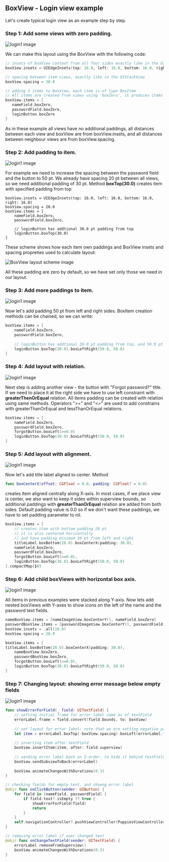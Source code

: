 
## BoxView - Login view example

Let's create typical login view as an example step by step.

###  Step 1: Add some views with zero padding.

![login1 image](https://github.com/vladimir-d/BoxView/blob/master/Docs/Images/login1.png?raw=true)

We can make this layout using the BoxView with the following code:

```swift
// insets of boxView content from all four sides exactly like in the UIStackView
boxView.insets = UIEdgeInsets(top: 16.0, left: 16.0, bottom: 16.0, right: 16.0)

// spacing between item views, exactly like in the UIStackView
boxView.spacing = 20.0

// adding 3 items to BoxView, each item is of type BoxItem
// All items are created from views using 'boxZero', it produces items with zero paddings 
boxView.items = [
   nameField.boxZero,
   passwordField.boxZero,
   loginButton.boxZero
]
```
As in these example all views have no additional paddings, all distances between each view and boxView are from boxView.insets, and all distances between neighbour views are from boxView.spacing.


###  Step 2: Add padding to item.

![login1 image](https://github.com/vladimir-d/BoxView/blob/master/Docs/Images/login2.png?raw=true)

For example we need to increase the spacing between the password field and the button to 50 pt.
We already have spacing 20 pt between all views, so we need additional padding of 30 pt.
Method **boxTop(30.0)** creates item with specified padding from top
```
boxView.insets = UIEdgeInsets(top: 16.0, left: 16.0, bottom: 16.0, right: 16.0)
boxView.spacing = 20.0
boxView.items = [
    nameField.boxZero,
    passwordField.boxZero,
    
    // loginButton has addtional 30.0 pt padding from top
    loginButton.boxTop(30.0)
]
```

These scheme shows how each item own paddings and BoxView insets and spacing propreties used to calculate layout: 

![BoxView layout scheme image](https://github.com/vladimir-d/BoxView/blob/master/Docs/Images/boxLayout.png?raw=true)

All these padding are zero by default, so we have set only those we need in our layout.

###  Step 3: Add more paddings to item.
![login1 image](https://github.com/vladimir-d/BoxView/blob/master/Docs/Images/login3.png?raw=true)

Now let's add padding 50 pt from left and right sides.
BoxItem creation methods can be chained, so we can write:

```swift
boxView.items = [
    nameField.boxZero,
    passwordField.boxZero,
    
    // loginButton has addtional 30.0 pt padding from top, and 50.0 pt from left and right
    loginButton.boxTop(30.0).boxLeftRight(50.0, 50.0)
]
```


###  Step 4: Add layout with relation.

![login1 image](https://github.com/vladimir-d/BoxView/blob/master/Docs/Images/login4.png?raw=true)

Next step is adding another view - the button with "Forgot password?" title.
If we need to place it at the right side we have to use left constraint with **greaterThenOrEqual** relation.
All items padding can be created with relation using same methods.
Operators ">=" and  "<=" are used to add constrains with greaterThanOrEqual and lessThanOrEqual relations.
 
```swift
boxView.items = [
    nameField.boxZero,
    passwordField.boxZero,
    forgotButton.boxLeft(>=0.0)
    loginButton.boxTop(30.0).boxLeftRight(50.0, 50.0)
]
```
###  Step 5: Add layout with alignment.
![login1 image](https://github.com/vladimir-d/BoxView/blob/master/Docs/Images/login5.png?raw=true)

Now let's add title label aligned to center.  Method 
```swift
func boxCenterX(offset: CGFloat = 0.0, padding: CGFloat? = 0.0)
```
creates item aligned centrally along X-axis.
In most cases, if we place view is center, we also want to keep it sides within superview bounds, so  additional paddings with **greaterThanOrEqual** relation are added from both sides. Default padding value is 0.0 so if we don't want these paddings, we have to set padding parameter to nil.
```swift
boxView.items = [
    // creates item with bottom padding 20 pt
    // it is also centered horizontally 
    // and have padding minimum 30 pt from left and right
    titleLabel.boxBottom(20.0).boxCenterX(padding: 30.0),
    nameField.boxZero,
    passwordField.boxZero,
    forgotButton.boxLeft(>=0.0),
    loginButton.boxTop(30.0).boxLeftRight(50.0, 50.0)
].compactMap{$0}
```

### Step 6: Add child boxViews with horizontal box axis.
![login1 image](https://github.com/vladimir-d/BoxView/blob/master/Docs/Images/login6.png?raw=true)

All items in previous examples were stacked along Y-axis. 
Now lets add nested boxViews with Y-axes to show icons on the left of the name and the password text fields. 
```swift
nameBoxView.items = [nameImageView.boxCenterY(), nameField.boxZero]
passwordBoxView.items = [passwordImageView.boxCenterY(), passwordField.boxZero]
boxView.insets = .all(16.0)
boxView.spacing = 20.0

boxView.items = [
titleLabel.boxBottom(20.0).boxCenterX(padding: 30.0),
    nameBoxView.boxZero,
    passwordBoxView.boxZero,
    forgotButton.boxLeft(>=0.0),
    loginButton.boxTop(30.0).boxLeftRight(50.0, 50.0)
]
```

### Step 7: Changing layout: showing error message below empty fields
![login1 image](https://github.com/vladimir-d/BoxView/blob/master/Docs/Images/login7.gif?raw=true)

```swift
func showErrorForField(_ field: UITextField) {
    // setting initial frame for error label same as of textField
    errorLabel.frame = field.convert(field.bounds, to: boxView)
    
    // set layout for error label: note that we are setting negative padding to show it without spacing from textField.
    let item = errorLabel.boxTop(-boxView.spacing).boxLeft(errorLabel.frame.minX - boxView.insets.left)
    
    // inserting item after textField
    boxView.insertItem(item, after: field.superview)
    
    // sending error label back on Z-order, to hide it behind textField
    boxView.sendSubviewToBack(errorLabel)
    
    boxView.animateChangesWithDurations(0.3)
}

// checking fields for empty text, and showng error label
@objc func onClickButton(sender: UIButton) {
    for field in [nameField, passwordField] {
        if field.text?.isEmpty ?? true {
            showErrorForField(field)
            return
        }
    }
    self.navigationController?.pushViewController(PuppiesViewController(), animated: true)
}

// removing error label if user changed text
@objc func onChangeTextField(sender: UITextField) {
    errorLabel.removeFromSuperview()
    boxView.animateChangesWithDurations(0.3)
}
```



